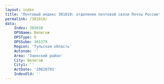 ```yaml
---
layout: index
title: 'Почтовый индекс 301010: отделение почтовой связи Почты России'
permalink: /301010/
data:
    Index: 301010
    OPSName: Велегож
    OPSType: О
    OPSSubm: 301379
    Region: 'Тульская область'
    Autonom: ''
    Area: 'Заокский район'
    City: Велегож
    City1: ''
    ActDate: '20020701'
    IndexOld: ''
---
```

